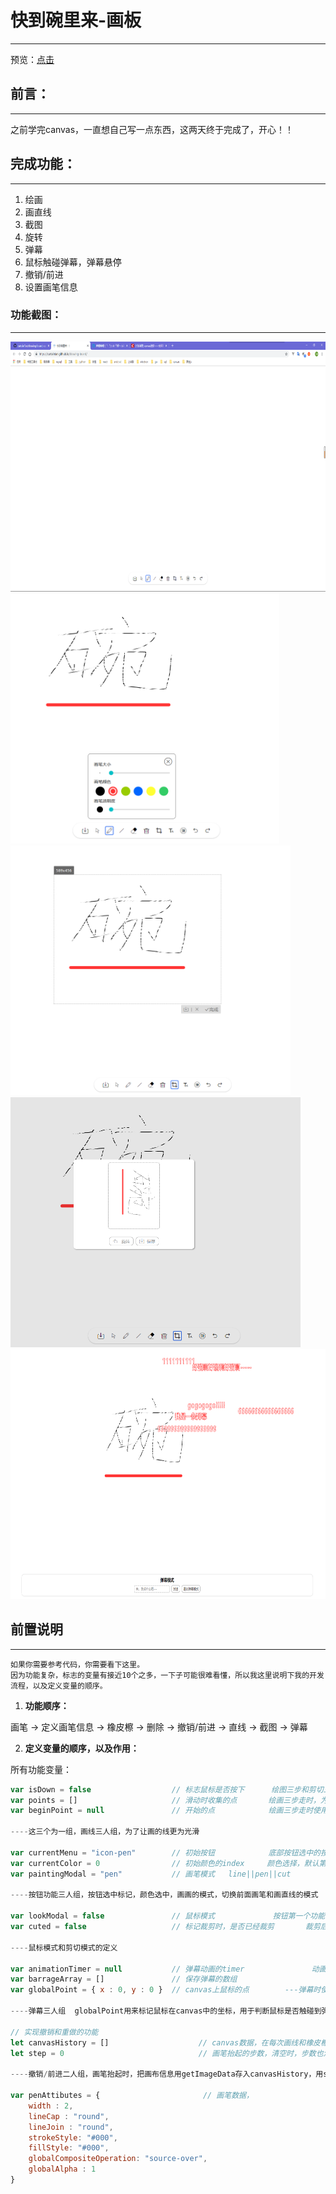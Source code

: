 # 快到碗里来-画板
---

预览：[点击](https://curtaintan.github.io/drawing-board/)

## 前言：
---
之前学完canvas，一直想自己写一点东西，这两天终于完成了，开心！！


## 完成功能：
---
1. 绘画
2. 画直线
3. 截图
4. 旋转
5. 弹幕
6. 鼠标触碰弹幕，弹幕悬停
7. 撤销/前进
8. 设置画笔信息

### 功能截图：
----
<img src="./image/home.png" height="400px"  />
<span><img src="./image/2.png" height="400px" /></span>
<span><img src="./image/cut.png" height="400px" /></span>
<span><img src="./image/rotate.png" height="400px" /></span>
<img src="./image/dan.png" height="400px" />


## 前置说明
---
    如果你需要参考代码，你需要看下这里。
    因为功能复杂，标志的变量有接近10个之多，一下子可能很难看懂，所以我这里说明下我的开发流程，以及定义变量的顺序。

1. **功能顺序：**

画笔 → 定义画笔信息 → 橡皮檫 → 删除 → 撤销/前进 → 直线 → 截图 → 弹幕

2. **定义变量的顺序，以及作用：**

所有功能变量：

```js
var isDown = false                  // 标志鼠标是否按下      绘图三步和剪切三步走时，后面两个事件触发的标志
var points = []                     // 滑动时收集的点       绘画三步走时，为了时画的线光滑，记录点，减短画线的距离
var beginPoint = null               // 开始的点            绘画三步走时使用

----这三个为一组，画线三人组，为了让画的线更为光滑

var currentMenu = "icon-pen"        // 初始按钮            底部按钮选中的按钮
var currentColor = 0                // 初始颜色的index     颜色选择，默认第一个
var paintingModal = "pen"           // 画笔模式   line||pen||cut

----按钮功能三人组，按钮选中标记，颜色选中，画画的模式，切换前面画笔和画直线的模式

var lookModal = false               // 鼠标模式             按钮第一个功能，此模式不能绘画，只能看
var cuted = false                   // 标记裁剪时，是否已经裁剪       裁剪后，防止后续的操作再次触发裁剪操作 

----鼠标模式和剪切模式的定义

var animationTimer = null           // 弹幕动画的timer               动画的timer
var barrageArray = []               // 保存弹幕的数组
var globalPoint = { x : 0, y : 0 }  // canvas上鼠标的点        ---弹幕时使用

----弹幕三人组  globalPoint用来标记鼠标在canvas中的坐标，用于判断鼠标是否触碰到弹幕上

// 实现撤销和重做的功能
let canvasHistory = []                    // canvas数据，在每次画线和橡皮檫使用后保存数据
let step = 0                              // 画笔抬起的步数，清空时，步数也清空

----撤销/前进二人组，画笔抬起时，把画布信息用getImageData存入canvasHistory，用step完成前进和撤销的功能

var penAttibutes = {                       // 画笔数据，
    width : 2,
    lineCap : "round",
    lineJoin : "round",
    strokeStyle: "#000",
    fillStyle: "#000",
    globalCompositeOperation: "source-over",
    globalAlpha : 1
}

```





